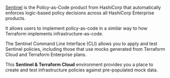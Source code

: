 [Sentinel](https://www.hashicorp.com/sentinel/) is the Policy-as-Code product from HashiCorp that automatically enforces logic-based policy decisions across all HashiCorp Enterprise products.

It allows users to implement policy-as-code in a similar way to how Terraform implements infrastructure-as-code.

The Sentinel Command Line Interface (CLI) allows you to apply and test Sentinel policies, including those that use mocks generated from Terraform Cloud and Terraform Enterprise plans.

This **Sentinel & Terraform Cloud** environment provides you a place to create and test infrastructure policies against pre-populated mock data.

